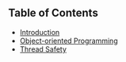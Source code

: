 ## Table of Contents

- [Introduction](Intro.md)
- [Object-oriented Programming](OOPS.md)
- [Thread Safety](ThreadSafety.md)
